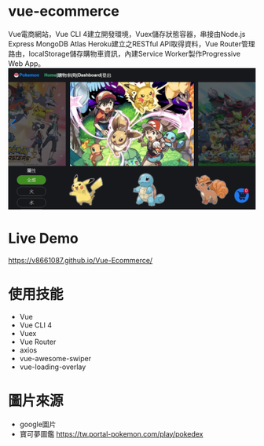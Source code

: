 # vue-ecommerce
Vue電商網站，Vue CLI 4建立開發環境，Vuex儲存狀態容器，串接由Node.js Express MongoDB Atlas Heroku建立之RESTful API取得資料，Vue Router管理路由，localStorage儲存購物車資訊，內建Service Worker製作Progressive Web App。
<img src="src/assets/vue-ecommerce-1.jpg">
# Live Demo
<a href="https://v8661087.github.io/Vue-Ecommerce/" target="_blank">https://v8661087.github.io/Vue-Ecommerce/</a>

# 使用技能
<ul>
<li>Vue</li>
<li>Vue CLI 4</li>
<li>Vuex</li>
<li>Vue Router</li>
<li>axios</li>
<li>vue-awesome-swiper</li>
<li>vue-loading-overlay</li>
</ul>

# 圖片來源
<ul>
<li>google圖片</li>
<li>寶可夢圖鑑 <a href="https://tw.portal-pokemon.com/play/pokedex">https://tw.portal-pokemon.com/play/pokedex</li>
</ul>
